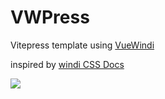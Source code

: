 # VWPress

Vitepress template using [VueWindi](https://github.com/drope222/VueWindi)

inspired by [windi CSS Docs](https://github.com/windicss/docs)

![](https://github.com/drope222/vue-osu/blob/main/example.png)